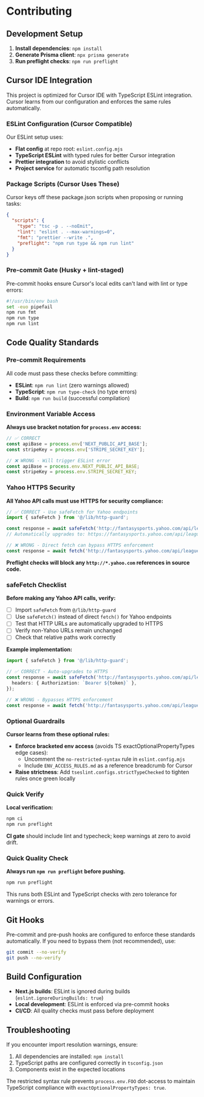 # Contributing

## Development Setup

1. **Install dependencies**: `npm install`
2. **Generate Prisma client**: `npx prisma generate`
3. **Run preflight checks**: `npm run preflight`

## Cursor IDE Integration

This project is optimized for Cursor IDE with TypeScript ESLint integration. Cursor learns from our configuration and enforces the same rules automatically.

### ESLint Configuration (Cursor Compatible)

Our ESLint setup uses:

- **Flat config** at repo root: `eslint.config.mjs`
- **TypeScript ESLint** with typed rules for better Cursor integration
- **Prettier integration** to avoid stylistic conflicts
- **Project service** for automatic tsconfig path resolution

### Package Scripts (Cursor Uses These)

Cursor keys off these package.json scripts when proposing or running tasks:

```json
{
  "scripts": {
    "type": "tsc -p . --noEmit",
    "lint": "eslint . --max-warnings=0",
    "fmt": "prettier --write .",
    "preflight": "npm run type && npm run lint"
  }
}
```

### Pre-commit Gate (Husky + lint-staged)

Pre-commit hooks ensure Cursor's local edits can't land with lint or type errors:

```bash
#!/usr/bin/env bash
set -euo pipefail
npm run fmt
npm run type
npm run lint
```

## Code Quality Standards

### Pre-commit Requirements

All code must pass these checks before committing:

- **ESLint**: `npm run lint` (zero warnings allowed)
- **TypeScript**: `npm run type-check` (no type errors)
- **Build**: `npm run build` (successful compilation)

### Environment Variable Access

**Always use bracket notation for `process.env` access:**

```typescript
// ✅ CORRECT
const apiBase = process.env['NEXT_PUBLIC_API_BASE'];
const stripeKey = process.env['STRIPE_SECRET_KEY'];

// ❌ WRONG - Will trigger ESLint error
const apiBase = process.env.NEXT_PUBLIC_API_BASE;
const stripeKey = process.env.STRIPE_SECRET_KEY;
```

### Yahoo HTTPS Security

**All Yahoo API calls must use HTTPS for security compliance:**

```typescript
// ✅ CORRECT - Use safeFetch for Yahoo endpoints
import { safeFetch } from '@/lib/http-guard';

const response = await safeFetch('http://fantasysports.yahoo.com/api/leagues', options);
// Automatically upgrades to: https://fantasysports.yahoo.com/api/leagues

// ❌ WRONG - Direct fetch can bypass HTTPS enforcement
const response = await fetch('http://fantasysports.yahoo.com/api/leagues', options);
```

**Preflight checks will block any `http://*.yahoo.com` references in source code.**

### safeFetch Checklist

**Before making any Yahoo API calls, verify:**

- [ ] Import `safeFetch` from `@/lib/http-guard`
- [ ] Use `safeFetch()` instead of direct `fetch()` for Yahoo endpoints
- [ ] Test that HTTP URLs are automatically upgraded to HTTPS
- [ ] Verify non-Yahoo URLs remain unchanged
- [ ] Check that relative paths work correctly

**Example implementation:**

```typescript
import { safeFetch } from '@/lib/http-guard';

// ✅ CORRECT - Auto-upgrades to HTTPS
const response = await safeFetch('http://fantasysports.yahoo.com/api/leagues', {
  headers: { Authorization: `Bearer ${token}` },
});

// ❌ WRONG - Bypasses HTTPS enforcement
const response = await fetch('http://fantasysports.yahoo.com/api/leagues', options);
```

### Optional Guardrails

**Cursor learns from these optional rules:**

- **Enforce bracketed env access** (avoids TS exactOptionalPropertyTypes edge cases):
  - Uncomment the `no-restricted-syntax` rule in `eslint.config.mjs`
  - Include `ENV_ACCESS_RULES.md` as a reference breadcrumb for Cursor
- **Raise strictness**: Add `tseslint.configs.strictTypeChecked` to tighten rules once green locally

### Quick Verify

**Local verification:**

```bash
npm ci
npm run preflight
```

**CI gate** should include lint and typecheck; keep warnings at zero to avoid drift.

### Quick Quality Check

**Always run `npm run preflight` before pushing.**

```bash
npm run preflight
```

This runs both ESLint and TypeScript checks with zero tolerance for warnings or errors.

## Git Hooks

Pre-commit and pre-push hooks are configured to enforce these standards automatically. If you need to bypass them (not recommended), use:

```bash
git commit --no-verify
git push --no-verify
```

## Build Configuration

- **Next.js builds**: ESLint is ignored during builds (`eslint.ignoreDuringBuilds: true`)
- **Local development**: ESLint is enforced via pre-commit hooks
- **CI/CD**: All quality checks must pass before deployment

## Troubleshooting

If you encounter import resolution warnings, ensure:

1. All dependencies are installed: `npm install`
2. TypeScript paths are configured correctly in `tsconfig.json`
3. Components exist in the expected locations

The restricted syntax rule prevents `process.env.FOO` dot-access to maintain TypeScript compliance with `exactOptionalPropertyTypes: true`.
